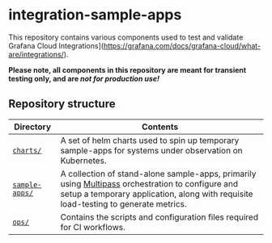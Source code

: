 # integration-sample-apps

This repository contains various components used to test and validate Grafana Cloud Integrations](https://grafana.com/docs/grafana-cloud/what-are/integrations/).

**Please note, all components in this repository are meant for transient testing only, and are _not for production use!_**

## Repository structure
| Directory             | Contents          |
|-----------------------|-------------------|
|[`charts/`](charts/) | A set of helm charts used to spin up temporary sample-apps for systems under observation on Kubernetes. |
|[`sample-apps/`](sample-apps/) | A collection of stand-alone sample-apps, primarily using [Multipass](https://multipass.run/) orchestration to configure and setup a temporary application, along with requisite load-testing to generate metrics. |
|[`ops/`](ops/) | Contains the scripts and configuration files required for CI workflows. |
